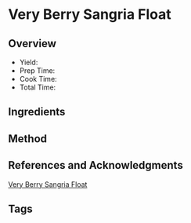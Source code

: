 # Very Berry Sangria Float

## Overview

- Yield:
- Prep Time:
- Cook Time:
- Total Time:

## Ingredients


## Method



## References and Acknowledgments

[Very Berry Sangria Float](https://tasty.co/recipe/very-berry-sangria-float)

## Tags


